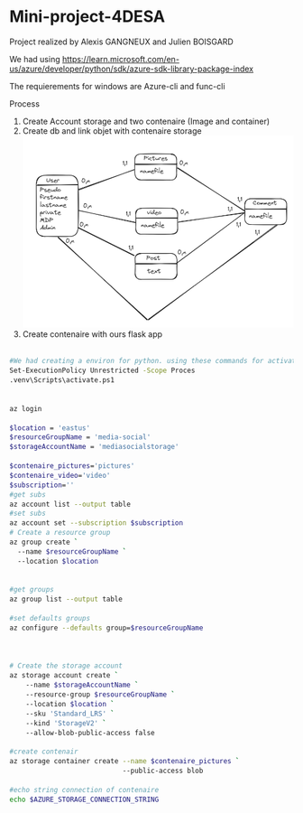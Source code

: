 # Mini-project-4DESA

Project realized by Alexis GANGNEUX and Julien BOISGARD

We had using https://learn.microsoft.com/en-us/azure/developer/python/sdk/azure-sdk-library-package-index

The requierements for windows are Azure-cli and func-cli

Process 

1. Create Account storage and two contenaire (Image and container)
2. Create db and link objet with contenaire storage
![Alt text](/images/model_db.png "follow this model")
3. Create contenaire with ours flask app


```Bash 

#We had creating a environ for python. using these commands for activates it.
Set-ExecutionPolicy Unrestricted -Scope Proces
.venv\Scripts\activate.ps1 


az login 

$location = 'eastus'
$resourceGroupName = 'media-social'
$storageAccountName = 'mediasocialstorage'

$contenaire_pictures='pictures'
$contenaire_video='video'
$subscription=''
#get subs
az account list --output table
#set subs
az account set --subscription $subscription
# Create a resource group
az group create `
  --name $resourceGroupName `
  --location $location


#get groups
az group list --output table

#set defaults groups
az configure --defaults group=$resourceGroupName



# Create the storage account
az storage account create `
    --name $storageAccountName `
    --resource-group $resourceGroupName `
    --location $location `
    --sku 'Standard_LRS' `
    --kind 'StorageV2' `
    --allow-blob-public-access false 

#create contenair
az storage container create --name $contenaire_pictures `
                            --public-access blob

#echo string connection of contenaire
echo $AZURE_STORAGE_CONNECTION_STRING



```